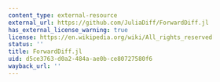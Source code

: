 ```yaml
---
content_type: external-resource
external_url: https://github.com/JuliaDiff/ForwardDiff.jl
has_external_license_warning: true
license: https://en.wikipedia.org/wiki/All_rights_reserved
status: ''
title: ForwardDiff.jl
uid: d5ce3763-d0a2-484a-ae0b-ce80727580f6
wayback_url: ''
---
```

